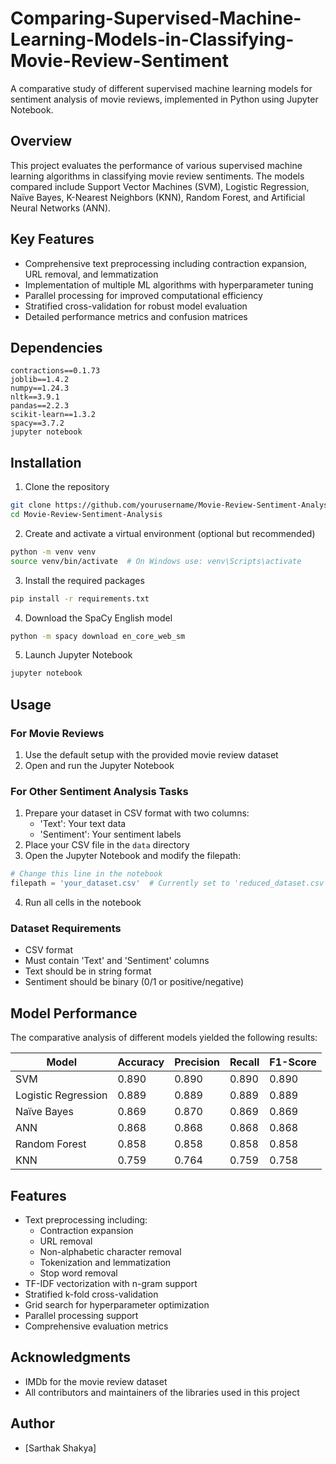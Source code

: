# Comparing-Supervised-Machine-Learning-Models-in-Classifying-Movie-Review-Sentiment

A comparative study of different supervised machine learning models for sentiment analysis of movie reviews, implemented in Python using Jupyter Notebook.

## Overview

This project evaluates the performance of various supervised machine learning algorithms in classifying movie review sentiments. The models compared include Support Vector Machines (SVM), Logistic Regression, Naïve Bayes, K-Nearest Neighbors (KNN), Random Forest, and Artificial Neural Networks (ANN).

## Key Features

- Comprehensive text preprocessing including contraction expansion, URL removal, and lemmatization
- Implementation of multiple ML algorithms with hyperparameter tuning
- Parallel processing for improved computational efficiency
- Stratified cross-validation for robust model evaluation
- Detailed performance metrics and confusion matrices

## Dependencies

```
contractions==0.1.73
joblib==1.4.2
numpy==1.24.3
nltk==3.9.1
pandas==2.2.3
scikit-learn==1.3.2
spacy==3.7.2
jupyter notebook
```

## Installation

1. Clone the repository
```bash
git clone https://github.com/yourusername/Movie-Review-Sentiment-Analysis.git
cd Movie-Review-Sentiment-Analysis
```

2. Create and activate a virtual environment (optional but recommended)
```bash
python -m venv venv
source venv/bin/activate  # On Windows use: venv\Scripts\activate
```

3. Install the required packages
```bash
pip install -r requirements.txt
```

4. Download the SpaCy English model
```bash
python -m spacy download en_core_web_sm
```

5. Launch Jupyter Notebook
```bash
jupyter notebook
```

## Usage

### For Movie Reviews
1. Use the default setup with the provided movie review dataset
2. Open and run the Jupyter Notebook

### For Other Sentiment Analysis Tasks
1. Prepare your dataset in CSV format with two columns:
   - 'Text': Your text data
   - 'Sentiment': Your sentiment labels
2. Place your CSV file in the `data` directory
3. Open the Jupyter Notebook and modify the filepath:
```python
# Change this line in the notebook
filepath = 'your_dataset.csv'  # Currently set to 'reduced_dataset.csv'
```
4. Run all cells in the notebook

### Dataset Requirements
- CSV format
- Must contain 'Text' and 'Sentiment' columns
- Text should be in string format
- Sentiment should be binary (0/1 or positive/negative)

## Model Performance

The comparative analysis of different models yielded the following results:

| Model                | Accuracy | Precision | Recall | F1-Score |
|---------------------|----------|-----------|---------|-----------|
| SVM                 | 0.890    | 0.890     | 0.890   | 0.890     |
| Logistic Regression | 0.889    | 0.889     | 0.889   | 0.889     |
| Naïve Bayes         | 0.869    | 0.870     | 0.869   | 0.869     |
| ANN                 | 0.868    | 0.868     | 0.868   | 0.868     |
| Random Forest       | 0.858    | 0.858     | 0.858   | 0.858     |
| KNN                 | 0.759    | 0.764     | 0.759   | 0.758     |

## Features

- Text preprocessing including:
  - Contraction expansion
  - URL removal
  - Non-alphabetic character removal
  - Tokenization and lemmatization
  - Stop word removal
- TF-IDF vectorization with n-gram support
- Stratified k-fold cross-validation
- Grid search for hyperparameter optimization
- Parallel processing support
- Comprehensive evaluation metrics

## Acknowledgments

- IMDb for the movie review dataset
- All contributors and maintainers of the libraries used in this project

## Author

- [Sarthak Shakya]
